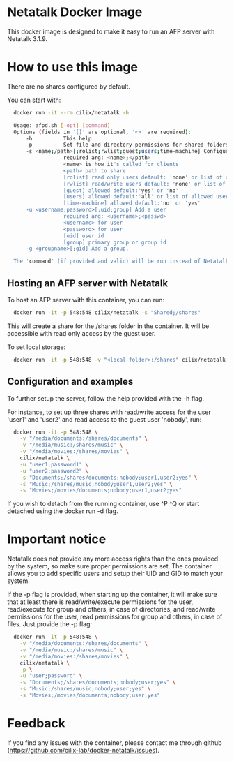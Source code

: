# Netatalk Docker Image

This docker image is designed to make it easy to run an AFP server with Netatalk 3.1.9.

# How to use this image

There are no shares configured by default.

You can start with:

```bash
  docker run -it --rm cilix/netatalk -h

  Usage: afpd.sh [-opt] [command]
  Options (fields in '[]' are optional, '<>' are required):
      -h          This help
      -p          Set file and directory permissions for shared folders
      -s <name;/path>[;rolist;rwlist;guest;users;time-machine] Configure a share
                  required arg: <name>;</path>
                  <name> is how it's called for clients
                  <path> path to share
                  [rolist] read only users default: 'none' or list of users
                  [rwlist] read/write users default: 'none' or list of users
                  [guest] allowed default:'yes' or 'no'
                  [users] allowed default:'all' or list of allowed users
                  [time-machine] allowed default:'no' or 'yes'
      -u <username;password>[;uid;group] Add a user
                  required arg: <username>;<passwd>
                  <username> for user
                  <password> for user
                  [uid] user id
                  [group] primary group or group id
      -g <groupname>[;gid] Add a group.

  The 'command' (if provided and valid) will be run instead of Netatalk.

```

## Hosting an AFP server with Netatalk

To host an AFP server with this container, you can run:

```bash
  docker run -it -p 548:548 cilix/netatalk -s "Shared;/shares"
```

This will create a share for the /shares folder in the container. It will be accessible with read only access by the guest user.

To set local storage:

```bash
  docker run -it -p 548:548 -v "<local-folder>:/shares" cilix/netatalk -s "Shared;/shares"
```

## Configuration and examples

To further setup the server, follow the help provided with the -h flag.

For instance, to set up three shares with read/write access for the user 'user1' and 'user2' and read access to the guest user 'nobody', run:

```bash
  docker run -it -p 548:548 \
    -v "/media/documents:/shares/documents" \
    -v "/media/music:/shares/music" \
    -v "/media/movies:/shares/movies" \
    cilix/netatalk \
    -u "user1;password1" \
    -u "user2;password2" \
    -s "Documents;/shares/documents;nobody;user1,user2;yes" \
    -s "Music;/shares/music;nobody;user1,user2;yes" \
    -s "Movies;/movies/documents;nobody;user1,user2;yes"
```

If you wish to detach from the running container, use ^P ^Q or start detached using the docker run -d flag.

# Important notice

Netatalk does not provide any more access rights than the ones provided by the system, so make sure proper permissions are set. The container allows you to add specific users and setup their UID and GID to match your system.

If the -p flag is provided, when starting up the container, it will make sure that at least there is read/write/execute permissions for the user, read/execute for group and others, in case of directories, and read/write permissions for the user, read permissions for group and others, in case of files. Just provide the -p flag:

```bash
  docker run -it -p 548:548 \
    -v "/media/documents:/shares/documents" \
    -v "/media/music:/shares/music" \
    -v "/media/movies:/shares/movies" \
    cilix/netatalk \
    -p \
    -u "user;password" \
    -s "Documents;/shares/documents;nobody;user;yes" \
    -s "Music;/shares/music;nobody;user;yes" \
    -s "Movies;/movies/documents;nobody;user;yes"
```

# Feedback

If you find any issues with the container, please contact me through github (https://github.com/cilix-lab/docker-netatalk/issues).
